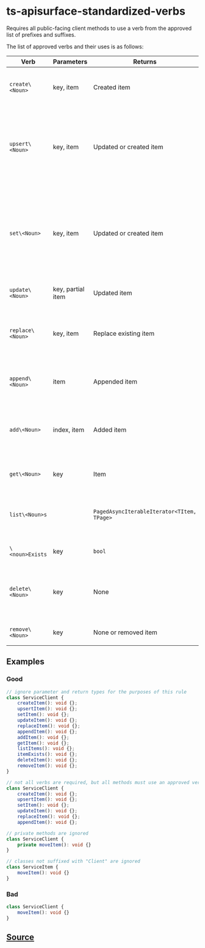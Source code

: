 # ts-apisurface-standardized-verbs

Requires all public-facing client methods to use a verb from the approved list of prefixes and suffixes.

The list of approved verbs and their uses is as follows:

| Verb             | Parameters        | Returns                                    | Comments                                                                                                     |
| ---------------- | ----------------- | ------------------------------------------ | ------------------------------------------------------------------------------------------------------------ |
| `create\<Noun>`  | key, item         | Created item                               | Create new item. Fails if item already exists.                                                               |
| `upsert\<Noun>`  | key, item         | Updated or created item                    | Create new item, or update existing item. Verb is primarily used in database-like services                   |
| `set\<Noun>`     | key, item         | Updated or created item                    | Create new item, or update existing item. Verb is primarily used for dictionary-like properties of a service |
| `update\<Noun>`  | key, partial item | Updated item                               | Fails if item doesn't exist.                                                                                 |
| `replace\<Noun>` | key, item         | Replace existing item                      | Completely replaces an existing item. Fails if the item doesn't exist.                                       |
| `append\<Noun>`  | item              | Appended item                              | Add item to a collection. Item will be added last.                                                           |
| `add\<Noun>`     | index, item       | Added item                                 | Add item to a collection. Item will be added at the given index.                                             |
| `get\<Noun>`     | key               | Item                                       | Will return null if item doesn't exist                                                                       |
| `list\<Noun>s`   |                   | `PagedAsyncIterableIterator<TItem, TPage>` | Return list of items. Returns empty list if no items exist                                                   |
| `\<noun>Exists`  | key               | `bool`                                     | Return true if the item exists.                                                                              |
| `delete\<Noun>`  | key               | None                                       | Delete an existing item. Will succeed even if item didn't exist.                                             |
| `remove\<Noun>`  | key               | None or removed item                       | Remove item from a collection.                                                                               |

## Examples

### Good

```ts
// ignore parameter and return types for the purposes of this rule
class ServiceClient {
    createItem(): void {};
    upsertItem(): void {};
    setItem(): void {};
    updateItem(): void {};
    replaceItem(): void {};
    appendItem(): void {};
    addItem(): void {};
    getItem(): void {};
    listItems(): void {};
    itemExists(): void {};
    deleteItem(): void {};
    removeItem(): void {};
}
```

```ts
// not all verbs are required, but all methods must use an approved verb
class ServiceClient {
    createItem(): void {};
    upsertItem(): void {};
    setItem(): void {};
    updateItem(): void {};
    replaceItem(): void {};
    appendItem(): void {};
```

```ts
// private methods are ignored
class ServiceClient {
    private moveItem(): void {}
}
```

```ts
// classes not suffixed with "Client" are ignored
class ServiceItem {
    moveItem(): void {}
}
```

### Bad

```ts
class ServiceClient {
    moveItem(): void {}
}
```

## [Source](https://azuresdkspecs.z5.web.core.windows.net/TypeScriptSpec.html#ts-apisurface-standardized-verbs)
